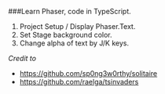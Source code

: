 ###Learn Phaser, code in TypeScript.


1. Project Setup / Display Phaser.Text.
2. Set Stage background color.
3. Change alpha of text by J/K keys.


*Credit to*
- https://github.com/sp0ng3w0rthy/solitaire
- https://github.com/raelga/tsinvaders
